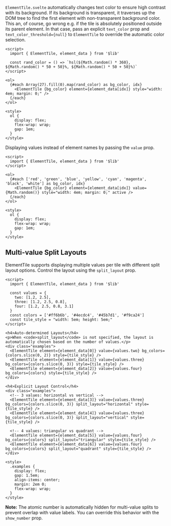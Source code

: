 `ElementTile.svelte` automatically changes text color to ensure high contrast with its background. If its background is transparent, it traverses up the DOM tree to find the first element with non-transparent background color. This an, of course, go wrong e.g. if the tile is absolutely positioned outside its parent element. In that case, pass an explicit `text_color` prop and `text_color_threshold={null}` to `ElementTile` to override the automatic color selection.

```svelte example stackblitz code_above
<script>
  import { ElementTile, element_data } from '$lib'

  const rand_color = () => `hsl(${Math.random() * 360}, ${Math.random() * 50 + 50}%, ${Math.random() * 50 + 50}%)`
</script>

<ol>
  {#each Array(27).fill(0).map(rand_color) as bg_color, idx}
    <ElementTile {bg_color} element={element_data[idx]} style="width: 4em; margin: 0;" />
  {/each}
</ol>

<style>
  ol {
    display: flex;
    flex-wrap: wrap;
    gap: 1em;
  }
</style>
```

Displaying values instead of element names by passing the `value` prop.

```svelte example stackblitz code_above
<script>
  import { ElementTile, element_data } from '$lib'
</script>

<ol>
  {#each ['red', 'green', 'blue', 'yellow', 'cyan', 'magenta', 'black', 'white'] as bg_color, idx}
    <ElementTile {bg_color} element={element_data[idx]} value={Math.random()} style="width: 4em; margin: 0;" active />
  {/each}
</ol>

<style>
  ol {
    display: flex;
    flex-wrap: wrap;
    gap: 1em;
  }
</style>
```

## Multi-value Split Layouts

ElementTile supports displaying multiple values per tile with different split layout options. Control the layout using the `split_layout` prop.

```svelte example stackblitz code_above
<script>
  import { ElementTile, element_data } from '$lib'

  const values = {
    two: [1.2, 2.5],
    three: [1.2, 2.5, 0.8],
    four: [1.2, 2.5, 0.8, 3.1]
  }
  const colors = ['#ff6b6b', '#4ecdc4', '#45b7d1', '#f9ca24']
  const tile_style = "width: 5em; height: 5em;"
</script>

<h4>Auto-determined Layouts</h4>
<p>When <code>split_layout</code> is not specified, the layout is automatically chosen based on the number of values.</p>
<div class="examples">
  <ElementTile element={element_data[0]} value={values.two} bg_colors={colors.slice(0, 2)} style={tile_style} />
  <ElementTile element={element_data[1]} value={values.three} bg_colors={colors.slice(0, 3)} style={tile_style} />
  <ElementTile element={element_data[2]} value={values.four} bg_colors={colors} style={tile_style} />
</div>

<h4>Explicit Layout Control</h4>
<div class="examples">
  <!-- 3 values: horizontal vs vertical -->
  <ElementTile element={element_data[3]} value={values.three} bg_colors={colors.slice(0, 3)} split_layout="horizontal" style={tile_style} />
  <ElementTile element={element_data[4]} value={values.three} bg_colors={colors.slice(0, 3)} split_layout="vertical" style={tile_style} />

  <!-- 4 values: triangular vs quadrant -->
  <ElementTile element={element_data[5]} value={values.four} bg_colors={colors} split_layout="triangular" style={tile_style} />
  <ElementTile element={element_data[6]} value={values.four} bg_colors={colors} split_layout="quadrant" style={tile_style} />
</div>

<style>
  .examples {
    display: flex;
    gap: 1.5em;
    align-items: center;
    margin: 2em 0;
    flex-wrap: wrap;
  }
</style>
```

**Note:** The atomic number is automatically hidden for multi-value splits to prevent overlap with value labels. You can override this behavior with the `show_number` prop.
